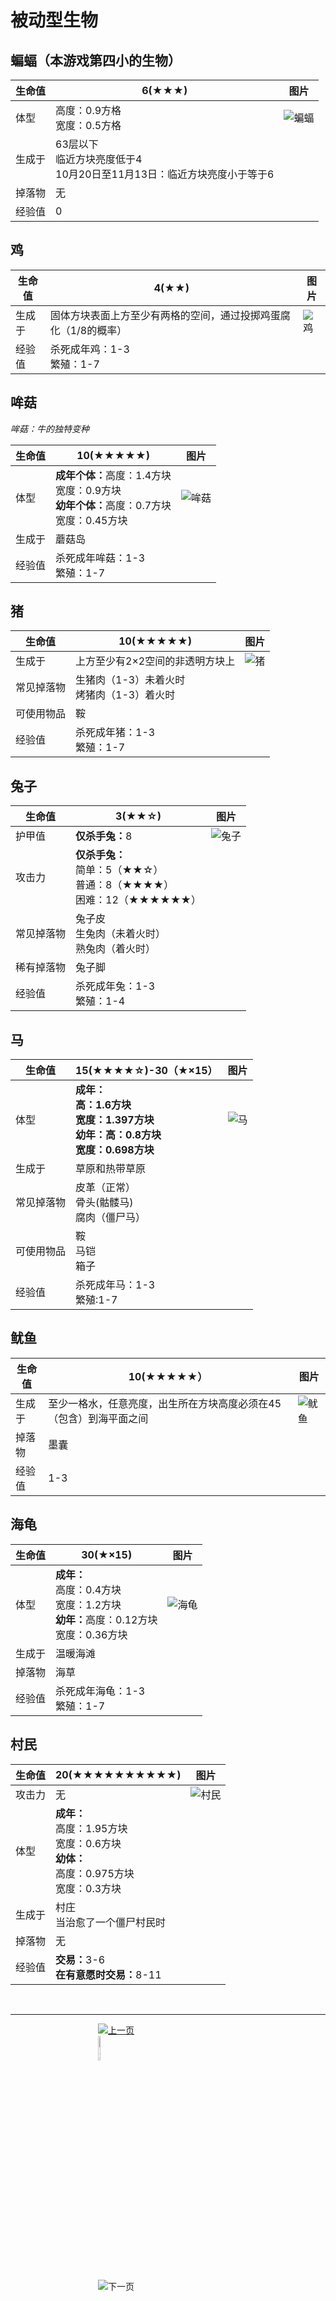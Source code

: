 # 被动型生物
## 蝙蝠（本游戏第四小的生物）

生命值 | 6(★★★) | 图片
-- | -- | -- 
体型 | 高度：0.9方格<br />宽度：0.5方格 | ![蝙蝠](./img/Bat.gif)
生成于 | 63层以下<br />临近方块亮度低于4<br />10月20日至11月13日：临近方块亮度小于等于6
掉落物 | 无
经验值 | 0

## 鸡

生命值 | 4(★★) | 图片
-- | -- | -- 
生成于 | 固体方块表面上方至少有两格的空间，通过投掷鸡蛋腐化（1/8的概率） | ![鸡](./img/150px-Baby_Chicken.png)
经验值 | 杀死成年鸡：1-3<br />繁殖：1-7<br />

## 哞菇
<i>哞菇：牛的独特变种</i>

生命值 | 10(★★★★★) | 图片
-- | -- | --
体型 | <b>成年个体：</b>高度：1.4方块<br />宽度：0.9方块<br /><b>幼年个体：</b>高度：0.7方块<br />宽度：0.45方块 | ![哞菇](./img/225px-Mooshroom.png)
生成于 | 蘑菇岛
经验值 | 杀死成年哞菇：1-3<br />繁殖：1-7

## 猪

生命值 | 10(★★★★★) | 图片
-- | -- | --
生成于 | 上方至少有2×2空间的非透明方块上 | ![猪](./img/149px-Baby_Pig.png)
常见掉落物 | 生猪肉（1-3）未着火时<br />烤猪肉（1-3）着火时
可使用物品 | 鞍
经验值 | 杀死成年猪：1-3<br />繁殖：1-7

## 兔子

生命值 | 3(★★☆) | 图片
-- | -- | --
护甲值 | <b>仅杀手兔：</b>8 | ![兔子](./img/120px-Sand_Baby_Rabbit.png)
攻击力 | <b>仅杀手兔：</b><br />简单：5（★★☆）<br />普通：8（★★★★）<br />困难：12（★★★★★★）
常见掉落物 | 兔子皮<br />生兔肉（未着火时）<br />熟兔肉（着火时）
稀有掉落物 | 兔子脚
经验值 | 杀死成年兔：1-3<br />繁殖：1-4

## 马

生命值 | 15(★★★★☆)-30（★×15） | 图片
-- | -- | --
体型 | <b>成年：<br />高：1.6方块<br />宽度：1.397方块<br /><b>幼年：</b>高：0.8方块<br />宽度：0.698方块 | ![马](./img/300px-Skeletonhorse.png)
生成于 | 草原和热带草原
常见掉落物 | 皮革（正常）<br />骨头(骷髅马)<br />腐肉（僵尸马）
可使用物品 | 鞍<br />马铠<br />箱子
经验值 | 杀死成年马：1-3<br />繁殖:1-7

## 鱿鱼

生命值 | 10(★★★★★） | 图片
-- | -- | --
生成于 | 至少一格水，任意亮度，出生所在方块高度必须在45（包含）到海平面之间 | ![鱿鱼](./img/225px-Squid.png)
掉落物 | 墨囊
经验值 | 1-3

## 海龟

生命值 | 30(★×15) | 图片
-- | -- | -- 
体型 | <b>成年：</b><br />高度：0.4方块<br />宽度：1.2方块<br /><b>幼年：</b>高度：0.12方块<br />宽度：0.36方块 | ![海龟](./img/360px-Turtle.png)
生成于 | 温暖海滩
掉落物 | 海草
经验值 | 杀死成年海龟：1-3<br />繁殖：1-7

## 村民

生命值 | 20(★★★★★★★★★★) | 图片
-- | -- | --
攻击力 | 无 | ![村民](./img/204px-Librarian_villager.png)
体型 | <b>成年：</b><br />高度：1.95方块<br />宽度：0.6方块<br /><b>幼体：</b><br />高度：0.975方块<br />宽度：0.3方块
生成于 | 村庄<br />当治愈了一个僵尸村民时
掉落物 | 无
经验值 | <b>交易：</b>3-6<br /><b>在有意愿时交易：</b>8-11
&nbsp;

<hr >
<figure class="third" >
<a href="./introduce/NPC_kexun.html">
    <img border="0" src="./img/qianfan2.png" alt="上一页" title="上一页" hspace="100" >
</a>
<a href="./introduce/major.html">
    <img border="0" src="./img/huizhuye2.png" alt="返回NPC页面" title="返回NPC页面" hspace="100" width="10%" height="10%" >
</a>
<a onClick="return alert('您已经在最后一页了哦！');">
    <img border="0" src="./img/fanye2.png" alt="下一页" title="下一页" hspace="100" >
</a>
</figure>
&nbsp;


